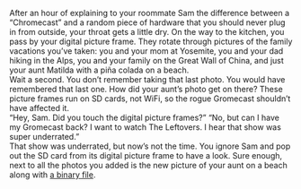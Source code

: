 After an hour of explaining to your roommate Sam the difference between a “Chromecast” and a random piece of hardware that you should never plug in from outside, your throat gets a little dry. On the way to the kitchen, you pass by your digital picture frame. They rotate through pictures of the family vacations you’ve taken: you and your mom at Yosemite, you and your dad hiking in the Alps, you and your family on the Great Wall of China, and just your aunt Matilda with a piña colada on a beach.<br>
Wait a second. You don’t remember taking that last photo. You would have remembered that last one. How did your aunt’s photo get on there? These picture frames run on SD cards, not WiFi, so the rogue Gromecast shouldn’t have affected it.<br>
“Hey, Sam. Did you touch the digital picture frames?”
“No, but can I have my Gromecast back? I want to watch The Leftovers. I hear that show was super underrated.”<br>
That show was underrated, but now’s not the time. You ignore Sam and pop out the SD card from its digital picture frame to have a look. Sure enough, next to all the photos you added is the new picture of your aunt on a beach along with <a href="https://2019.squarectf.com/static/files/8e4274bb0a67535b_aesni.tar.gz">a binary file</a>.